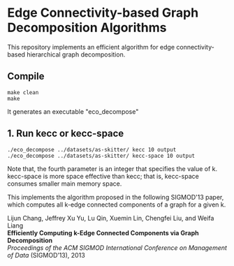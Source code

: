 # Edge Connectivity-based Graph Decomposition Algorithms
This repository implements an efficient algorithm for edge connectivity-based hierarchical graph decomposition.

## Compile

```
make clean
make
```
It generates an executable "eco_decompose"

## 1. Run kecc or kecc-space

```
./eco_decompose ../datasets/as-skitter/ kecc 10 output
./eco_decompose ../datasets/as-skitter/ kecc-space 10 output
```
Note that, the fourth parameter is an integer that specifies the value of k. kecc-space is more space effective than kecc; that is, kecc-space consumes smaller main memory space.

This implements the algorithm proposed in the following SIGMOD'13 paper, which computes all k-edge connected components of a graph for a given k.

Lijun Chang, Jeffrey Xu Yu, Lu Qin, Xuemin Lin, Chengfei Liu, and Weifa Liang <br/>
**Efficiently Computing k-Edge Connected Components via Graph Decomposition** <br/>
*Proceedings of the ACM SIGMOD International Conference on Management of Data* (SIGMOD’13), 2013


